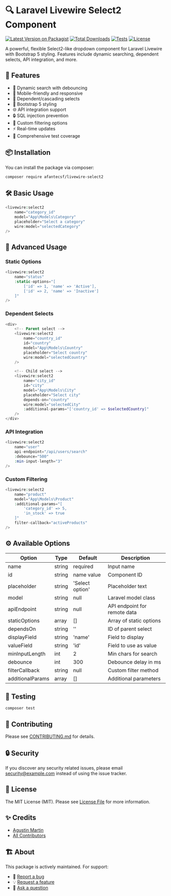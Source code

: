 # 🔍 Laravel Livewire Select2 Component

[![Latest Version on Packagist](https://img.shields.io/packagist/v/afantecsf/livewire-select2.svg?style=flat-square)](https://packagist.org/packages/afantecsf/livewire-select2)
[![Total Downloads](https://img.shields.io/packagist/dt/afantecsf/livewire-select2.svg?style=flat-square)](https://packagist.org/packages/afantecsf/livewire-select2)
[![Tests](https://github.com/afantecsf/livewire-select2/actions/workflows/run-tests.yml/badge.svg?branch=main)](https://github.com/afantecsf/livewire-select2/actions/workflows/run-tests.yml)
[![License](https://img.shields.io/packagist/l/afantecsf/livewire-select2.svg?style=flat-square)](https://packagist.org/packages/afantecsf/livewire-select2)

A powerful, flexible Select2-like dropdown component for Laravel Livewire with Bootstrap 5 styling. Features include dynamic searching, dependent selects, API integration, and more.

## 🚀 Features

- 🔎 Dynamic search with debouncing
- 📱 Mobile-friendly and responsive
- 🔄 Dependent/cascading selects
- 🎨 Bootstrap 5 styling
- 🌐 API integration support
- 🔒 SQL injection prevention
- 🎯 Custom filtering options
- ⚡ Real-time updates
- 🧪 Comprehensive test coverage

## 📦 Installation

You can install the package via composer:

```bash
composer require afantecsf/livewire-select2
```

## 🛠️ Basic Usage

```php
<livewire:select2 
    name="category_id"
    model="App\Models\Category"
    placeholder="Select a category"
    wire:model="selectedCategory"
/>
```

## 🎯 Advanced Usage

### Static Options
```php
<livewire:select2 
    name="status"
    :static-options="[
        ['id' => 1, 'name' => 'Active'],
        ['id' => 2, 'name' => 'Inactive']
    ]"
/>
```

### Dependent Selects
```php
<div>
    <!-- Parent select -->
    <livewire:select2 
        name="country_id"
        id="country"
        model="App\Models\Country"
        placeholder="Select country"
        wire:model="selectedCountry"
    />

    <!-- Child select -->
    <livewire:select2 
        name="city_id"
        id="city"
        model="App\Models\City"
        placeholder="Select city"
        depends-on="country"
        wire:model="selectedCity"
        :additional-params="['country_id' => $selectedCountry]"
    />
</div>
```

### API Integration
```php
<livewire:select2 
    name="user"
    api-endpoint="/api/users/search"
    :debounce="500"
    :min-input-length="3"
/>
```

### Custom Filtering
```php
<livewire:select2 
    name="product"
    model="App\Models\Product"
    :additional-params="[
        'category_id' => 5,
        'in_stock' => true
    ]"
    filter-callback="activeProducts"
/>
```

## ⚙️ Available Options

| Option | Type | Default | Description |
|--------|------|---------|-------------|
| name | string | required | Input name |
| id | string | name value | Component ID |
| placeholder | string | 'Select option' | Placeholder text |
| model | string | null | Laravel model class |
| apiEndpoint | string | null | API endpoint for remote data |
| staticOptions | array | [] | Array of static options |
| dependsOn | string | '' | ID of parent select |
| displayField | string | 'name' | Field to display |
| valueField | string | 'id' | Field to use as value |
| minInputLength | int | 2 | Min chars for search |
| debounce | int | 300 | Debounce delay in ms |
| filterCallback | string | null | Custom filter method |
| additionalParams | array | [] | Additional parameters |

## 🧪 Testing

```bash
composer test
```

## 🤝 Contributing

Please see [CONTRIBUTING.md](CONTRIBUTING.md) for details.

## 🔒 Security

If you discover any security related issues, please email security@example.com instead of using the issue tracker.

## 📝 License

The MIT License (MIT). Please see [License File](LICENSE.md) for more information.

## ✨ Credits

- [Agustin Martin](https://github.com/jekhar)
- [All Contributors](../../contributors)

## 🏗️ About

This package is actively maintained. For support:
- 🐛 [Report a bug](https://github.com/afantecsf/livewire-select2/issues)
- 💡 [Request a feature](https://github.com/afantecsf/livewire-select2/issues)
- 💬 [Ask a question](https://github.com/afantecsf/livewire-select2/discussions)